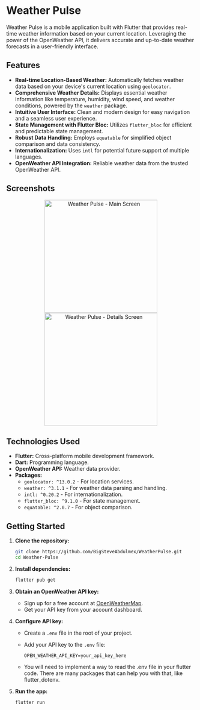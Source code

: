 # Weather Pulse

Weather Pulse is a mobile application built with Flutter that provides real-time weather information based on your current location. Leveraging the power of the OpenWeather API, it delivers accurate and up-to-date weather forecasts in a user-friendly interface.

## Features

* **Real-time Location-Based Weather:** Automatically fetches weather data based on your device's current location using `geolocator`.
* **Comprehensive Weather Details:** Displays essential weather information like temperature, humidity, wind speed, and weather conditions, powered by the `weather` package.
* **Intuitive User Interface:** Clean and modern design for easy navigation and a seamless user experience.
* **State Management with Flutter Bloc:** Utilizes `flutter_bloc` for efficient and predictable state management.
* **Robust Data Handling:** Employs `equatable` for simplified object comparison and data consistency.
* **Internationalization:** Uses `intl` for potential future support of multiple languages.
* **OpenWeather API Integration:** Reliable weather data from the trusted OpenWeather API.

## Screenshots

<p align="center">
  <img src="path/to/screenshot1.png" width="300" alt="Weather Pulse - Main Screen">
  <img src="path/to/screenshot2.png" width="300" alt="Weather Pulse - Details Screen">
</p>

## Technologies Used

* **Flutter:** Cross-platform mobile development framework.
* **Dart:** Programming language.
* **OpenWeather API:** Weather data provider.
* **Packages:**
    * `geolocator: ^13.0.2` - For location services.
    * `weather: ^3.1.1` - For weather data parsing and handling.
    * `intl: ^0.20.2` - For internationalization.
    * `flutter_bloc: ^9.1.0` - For state management.
    * `equatable: ^2.0.7` - For object comparison.

## Getting Started

1.  **Clone the repository:**

    ```bash
    git clone https://github.com/BigSteveAbdulmex/WeatherPulse.git
    cd Weather-Pulse
    ```

2.  **Install dependencies:**

    ```bash
    flutter pub get
    ```

3.  **Obtain an OpenWeather API key:**

    * Sign up for a free account at [OpenWeatherMap](https://openweathermap.org/).
    * Get your API key from your account dashboard.

4.  **Configure API key:**

    * Create a `.env` file in the root of your project.
    * Add your API key to the `.env` file:

        ```
        OPEN_WEATHER_API_KEY=your_api_key_here
        ```
    * You will need to implement a way to read the .env file in your flutter code. There are many packages that can help you with that, like flutter_dotenv.

5.  **Run the app:**

    ```bash
    flutter run
    ```